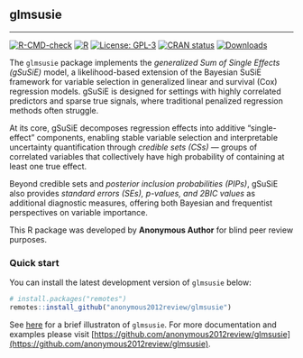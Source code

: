 ## glmsusie

---

[![R-CMD-check](https://github.com/anonymous2012review/glmsusie/actions/workflows/R-CMD-check.yaml/badge.svg)](https://github.com/anonymous2012review/glmsusie/actions/workflows/R-CMD-check.yaml)
[![R](https://img.shields.io/badge/R-%3E%3D%203.5.0-blue.svg)](https://www.r-project.org/)
[![License: GPL-3](https://img.shields.io/badge/License-GPLv3-blue.svg)](https://www.gnu.org/licenses/gpl-3.0.en.html)
[![CRAN status](https://www.r-pkg.org/badges/version/glmsusie)](https://CRAN.R-project.org/package=glmsusie)
[![Downloads](https://cranlogs.r-pkg.org/badges/glmsusie)](https://cran.r-project.org/package=glmsusie)

The `glmsusie` package implements the *generalized Sum of Single Effects (gSuSiE)* model, a likelihood-based extension of the Bayesian SuSiE framework for variable selection in generalized linear and survival (Cox) regression models. gSuSiE is designed for settings with highly correlated predictors and sparse true signals, where traditional penalized regression methods often struggle.

At its core, gSuSiE decomposes regression effects into additive “single-effect” components, enabling stable variable selection and interpretable uncertainty quantification through *credible sets (CSs)* — groups of correlated variables that collectively have high probability of containing at least one true effect. 

Beyond credible sets and *posterior inclusion probabilities (PIPs)*, gSuSiE also provides *standard errors (SEs), $p$-values, and 2BIC values* as additional diagnostic measures, offering both Bayesian and frequentist perspectives on variable importance.

This R package was developed by **Anonymous Author** for blind peer review purposes.

### Quick start

You can install the latest development version of `glmsusie` below:

```r
# install.packages("remotes")
remotes::install_github("anonymous2012review/glmsusie")
```

See [here](articles/mwe.html) for a brief illustraton of `glmsusie`. For more documentation and examples please visit [https://github.com/anonymous2012review/glmsusie](https://github.com/anonymous2012review/glmsusie).